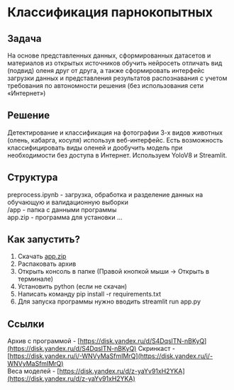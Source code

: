 # Классификация парнокопытных
## Задача
На основе представленных данных, сформированных
датасетов и материалов из открытых источников обучить
нейросеть отличать вид (подвид) оленя друг от друга, а
также сформировать интерфейс загрузки данных и
представления результатов распознавания с учетом
требования по автономности решения (без использования
сети «Интернет»)
## Решение
Детектирование и классификация на фотографии 3-х видов животных (олень, кабарга, косуля) используя веб-интерфейс. Есть возможность классифицировать виды оленей и дообучить модель при необходимости без доступа в Интернет. Используем YoloV8 и Streamlit.
## Структура
preprocess.ipynb - загрузка, обработка и разделение данных на обучающую и валидационную выборки  
/app - папка с данными программы  
app.zip - программа для установки
...
## Как запустить?
1. Скачать [app.zip](https://disk.yandex.ru/d/S4DqslTN-nBKyQ)
2. Распаковать архив
3. Открыть консоль в папке (Правой кнопкой мыши -> Открыть в терминале)
4. Установить python (если не скачан)
5. Написать команду pip install -r requirements.txt
6. Для запуска программы нужно вводить streamlit run app.py
## Ссылки
Архив с программой - [https://disk.yandex.ru/d/S4DqslTN-nBKyQ](https://disk.yandex.ru/d/S4DqslTN-nBKyQ) 
Скринкаст - [https://disk.yandex.ru/i/-WNVyMaSfmIMrQ](https://disk.yandex.ru/i/-WNVyMaSfmIMrQ)  
Веса моделей - [https://disk.yandex.ru/d/z-yaYv91xH2YKA](https://disk.yandex.ru/d/z-yaYv91xH2YKA)
